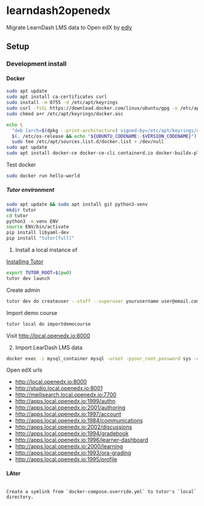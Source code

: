 # learndash2openedx

Migrate LearnDash LMS data to Open edX <tutor> by [edly]()

## Setup

### Development install


#### Docker

```sh
sudo apt update
sudo apt install ca-certificates curl
sudo install -m 0755 -d /etc/apt/keyrings
sudo curl -fsSL https://download.docker.com/linux/ubuntu/gpg -o /etc/apt/keyrings/docker.asc
sudo chmod a+r /etc/apt/keyrings/docker.asc

echo \
  "deb [arch=$(dpkg --print-architecture) signed-by=/etc/apt/keyrings/docker.asc] https://download.docker.com/linux/ubuntu \
  $(. /etc/os-release && echo "${UBUNTU_CODENAME:-$VERSION_CODENAME}") stable" | \
  sudo tee /etc/apt/sources.list.d/docker.list > /dev/null
sudo apt update
sudo apt install docker-ce docker-ce-cli containerd.io docker-buildx-plugin docker-compose-plugin
```

Test docker

```sh
sudo docker run hello-world
```

##### Tutor environment

```sh
sudo apt update && sudo apt install git python3-venv
mkdir tutor
cd tutor
python3 -m venv ENV
source ENV/bin/activate
pip install libyaml-dev
pip install "tutor[full]"
```

1. Install a local instance of <tutor>

[Installing Tutor](https://docs.tutor.edly.io/install.html)


```sh
export TUTOR_ROOT=$(pwd)
tutor dev launch
```

Create admin

```sh
tutor dev do createuser --staff --superuser yourusername user@email.com
```

Import demo course
```sh
tutor local do importdemocourse
```


Visit http://local.openedx.io:8000

2. Import LearDash LMS data

```sh
docker exec -i mysql_container mysql -uroot -pyour_root_password sys -e 'create database learndash;'
```


Open edX urls

- http://local.openedx.io:8000
- http://studio.local.openedx.io:8001
- http://meilisearch.local.openedx.io:7700
- http://apps.local.openedx.io:1999/authn
- http://apps.local.openedx.io:2001/authoring
- http://apps.local.openedx.io:1997/account
- http://apps.local.openedx.io:1984/communications
- http://apps.local.openedx.io:2002/discussions
- http://apps.local.openedx.io:1994/gradebook
- http://apps.local.openedx.io:1996/learner-dashboard
- http://apps.local.openedx.io:2000/learning
- http://apps.local.openedx.io:1993/ora-grading
- http://apps.local.openedx.io:1995/profile


#### LAter

```

Create a symlink from `docker-compose.override.yml` to tutor's `local` directory.
```
